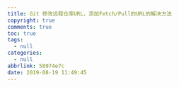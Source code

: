 ```yaml
---
title: Git 修改远程仓库URL，添加Fetch/Pull的URL的解决方法
copyright: true
comments: true
toc: true
tags:
  - null
categories:
  - null
abbrlink: 58974e7c
date: 2019-08-19 11:49:45
---
```


